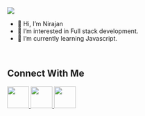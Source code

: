 
<img src="https://user-images.githubusercontent.com/38756870/198891783-b77e52b6-4a93-48a8-bfad-d7fdd34f5a72.gif">

- 👋 Hi, I’m Nirajan 
- 👀 I’m interested in Full stack development.
- 🌱 I’m currently learning Javascript.

<br>

<h2>Connect With Me</h2>

<a href="mailto:nbist291@gmail.com">
  <img src="https://img.icons8.com/bubbles/344/gmail-new.png" width="50px" height="50px">
</a> 
<a href="https://www.facebook.com/nirajan.bist.33">
  <img src="https://img.icons8.com/fluency/344/facebook-new.png" width="50px" height="50px">
</a> 

<a href="https://twitter.com/nbist01">
  <img src="https://img.icons8.com/color/344/twitter-circled--v1.png"  width="50px" height="50px">
</a> 




<!---
nbist24k/nbist24k is a ✨ special ✨ repository because its `README.md` (this file) appears on your GitHub profile.
You can click the Preview link to take a look at your changes.
--->
